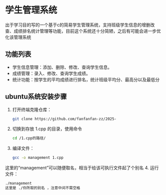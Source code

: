 # 学生管理系统

出于学习目的写的一个基于c的简易学生管理系统，支持班级学生信息的增删改查、成绩排名统计管理等功能，目前这个系统还十分简陋，之后有可能会进一步优化该管理系统

## 功能列表
- 学生信息管理：添加、删除、修改、查询学生信息。
- 成绩管理：录入、修改、查询学生成绩。
- 统计功能：按学生的平均成绩进行排名，统计班级平均分、最高分以及最低分

## ubuntu系统安装步骤
1. 打开终端克隆仓库：
   ```bash
   git clone https://github.com/fanfanfan-zz/2025-
2. 切换到存放 1.cpp 的目录，使用命令
   ```bash
   cd /1.cpp的路径/
3. 编译文件：
   ```bash
   gcc -o management 1.cpp 
这里的“management”可以随便取名，相当于给该可执行文件起了个别名
4. 运行文件：
   ```bash
   ./management 
这里是 ./你所取的别名 ，注意中间不需空格

